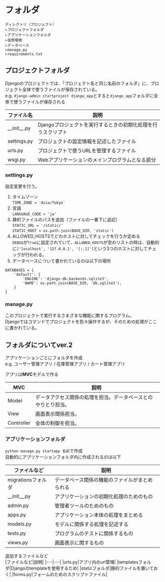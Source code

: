 # フォルダ

```
ディレクトリ（プロジェクト）
∟プロジェクトフォルダ
∟アプリケーションフォルダ
∟仮想環境
∟データベース
∟manage.py
∟requirements.txt
```

## プロジェクトフォルダ
Djangoのプロジェクトでは、「プロジェクト名と同じ名前のフォルダ」に、プロジェクト全体で使うファイルが保存されている。  
e.g. `django-admin startproject django_app`とすると`django_app`フォルダに全体で使うファイルが保存される  

| ファイル名 | 説明 |  
|---|---|
| \_\_init__.py | Djangoプロジェクトを実行するときの初期化処理を行うスクリプト |  
| settings.py | プロジェクトの設定情報を記述したファイル |  
| urls.py |プロジェクトで使うURLを管理するファイル |  
| wsgi.py | Webアプリケーションのメインプログラムとなる部分 |  

### settings.py
設定変更を行う。  
1. タイムゾーン  
`TIME_ZONE = 'Asia/Tokyo'`  
1. 言語  
`LANGUAGE_CODE = 'ja'`  
1. 静的ファイルのパスを追加（ファイルの一番下に追記）  
`STATIC_URL = '/static/'`  
`STATIC_ROOT = os.path.join(BASE_DIR, 'static')`  
1. ALLOWED_HOSTSでどのホストに対してチェックを行うか定める  
`DEBUG`が`True`に設定されていて、`ALLOWED_HOSTS`が空のリストの時は、自動的に`['localhost', '127.0.0.1', '[::1]']`という3つのホストに対してチェックが行われる。  
1. データベースについて書かれているのは以下の場所  
```
DATABASES = {
    'default': {
        'ENGINE': 'django.db.backends.sqlite3',
        'NAME': os.path.join(BASE_DIR, 'db.sqlite3'),
    }
}
```

### manage.py
このプロジェクトで実行するさまざまな機能に関するプログラム。  
Djangoではコマンドでプロジェクトを色々操作するが、そのための処理がここに書かれている。  

## フォルダについてver.2
アプリケーションごとにフォルダを作成  
e.g. ユーザー管理アプリ / 在庫管理アプリ / カート管理アプリ  

アプリは**MVC**モデルで作る  

|MVC|説明|
|---|---|
|Model|データアクセス関係の処理を担当。データベースとのやりとり担当。|
|View|画面表示関係担当。|
|Controller|全体の制御を担当。|

### アプリケーションフォルダ
`python manage.py startapp 名前`で作成  
自動的にアプリケーションフォルダ内に作成されるのは以下  

|ファイルなど|説明|
|---|---|
|migrationsフォルダ|データベース関係の機能のファイルがまとめられる|
|\_\_init__.py|アプリケーションの初期化処理のためのもの|
|admin.py|管理者ツールのためのもの|
|apps.py|アプリケーション本体の処理をまとめる|
|models.py|モデルに関係する処理を記述する|
|tests.py|プログラムのテストに関係するもの|
|views.py|画面表示に関するもの|

追加するファイルなど  
|ファイルなど|説明|
|---|---|
|urls.py|アプリ内のurl管理|
|templatesフォルダ|Djangoのtemplateを使用するため|
|staticフォルダ|静的ファイルを置いておく|
|forms.py|フォームのためのスクリプトファイル|